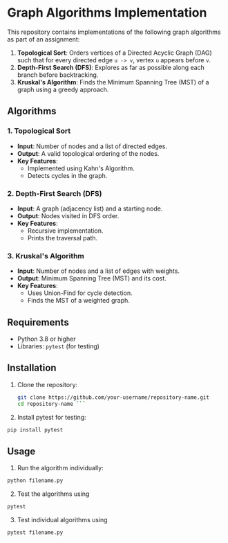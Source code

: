 # Graph Algorithms Implementation

This repository contains implementations of the following graph algorithms as part of an assignment:

1. **Topological Sort**: Orders vertices of a Directed Acyclic Graph (DAG) such that for every directed edge `u -> v`, vertex `u` appears before `v`.
2. **Depth-First Search (DFS)**: Explores as far as possible along each branch before backtracking.
3. **Kruskal's Algorithm**: Finds the Minimum Spanning Tree (MST) of a graph using a greedy approach.


## Algorithms

### 1. Topological Sort
- **Input**: Number of nodes and a list of directed edges.
- **Output**: A valid topological ordering of the nodes.
- **Key Features**:
  - Implemented using Kahn's Algorithm.
  - Detects cycles in the graph.

### 2. Depth-First Search (DFS)
- **Input**: A graph (adjacency list) and a starting node.
- **Output**: Nodes visited in DFS order.
- **Key Features**:
  - Recursive implementation.
  - Prints the traversal path.

### 3. Kruskal's Algorithm
- **Input**: Number of nodes and a list of edges with weights.
- **Output**: Minimum Spanning Tree (MST) and its cost.
- **Key Features**:
  - Uses Union-Find for cycle detection.
  - Finds the MST of a weighted graph.

## Requirements

- Python 3.8 or higher
- Libraries: `pytest` (for testing)

## Installation

1. Clone the repository:
   ```bash
   git clone https://github.com/your-username/repository-name.git
   cd repository-name ```
2. Install pytest for testing:
```bash
pip install pytest
```
## Usage
1. Run the algorithm individually:
```bash
python filename.py
```
2. Test the algorithms using
 ```bash
 pytest
 ```
3. Test individual algorithms using
```bash
pytest filename.py
```

   






